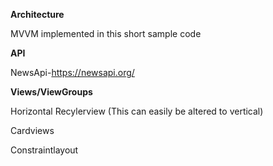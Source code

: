 **Architecture**

MVVM implemented in this short sample code



**API**

NewsApi-https://newsapi.org/



**Views/ViewGroups**

Horizontal Recylerview (This can easily be altered to vertical)

Cardviews

Constraintlayout
